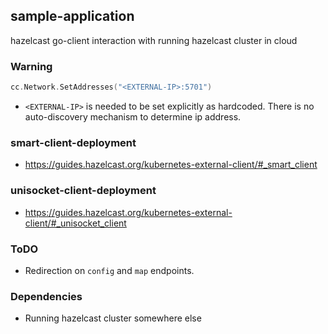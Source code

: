 ## sample-application
hazelcast go-client interaction with running hazelcast cluster in cloud

### Warning
```go
cc.Network.SetAddresses("<EXTERNAL-IP>:5701")
```
- `<EXTERNAL-IP>` is needed to be set explicitly as hardcoded. There is no auto-discovery mechanism to determine ip address. 

### smart-client-deployment
- https://guides.hazelcast.org/kubernetes-external-client/#_smart_client

### unisocket-client-deployment
- https://guides.hazelcast.org/kubernetes-external-client/#_unisocket_client

### ToDO
- Redirection on `config` and `map` endpoints.

### Dependencies
- Running hazelcast cluster somewhere else
